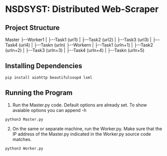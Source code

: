 # NSDSYST: Distributed Web-Scraper

## Project Structure

Master
├--Worker1
| ├--Task1 (url1)
| ├--Task2 (url2)
| ├--Task3 (url3)
| ├--Task4 (url4)
| ├--Taskn (urln)
├--Workern
| ├--Task1 (urln+1)
| ├--Task2 (urln+2)
| ├--Task3 (urln+3)
| ├--Task4 (urln+4)
| ├--Taskn (urln+5)

## Installing Dependencies

```
pip install aiohttp beautifulsoup4 lxml
```

## Running the Program

1. Run the Master.py code. Default options are already set. To show avaiable options you can append -h

```
python3 Master.py
```

2. On the same or separate machine, run the Worker.py. Make sure that the IP address of the Master.py indicated in the Worker.py source code matches.

```
python3 Worker.py
```
